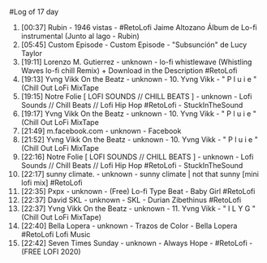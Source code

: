 #Log of 17 day

1. [00:37] Rubin - 1946 vistas - #RetoLofi  Jaime Altozano Álbum de Lo-fi instrumental (Junto al lago - Rubin)
1. [05:45] Custom Episode - Custom Episode - "Subsunción" de Lucy Taylor
1. [19:11] Lorenzo M. Gutierrez - unknown - lo-fi whistlewave (Whistling Waves lo-fi chill Remix)  + Download in the Description #RetoLofi
1. [19:13] Yvng Vikk On the Beatz - unknown - 10. Yvng Vikk - " P l u i e " (Chill Out LoFi MixTape
1. [19:15] Notre Folie [ LOFI SOUNDS // CHILL BEATS ] - unknown - Lofi Sounds // Chill Beats // Lofi Hip Hop #RetoLofi - StuckInTheSound
1. [19:17] Yvng Vikk On the Beatz - unknown - 10. Yvng Vikk - " P l u i e " (Chill Out LoFi MixTape
1. [21:49] m.facebook.com - unknown - Facebook
1. [21:52] Yvng Vikk On the Beatz - unknown - 10. Yvng Vikk - " P l u i e " (Chill Out LoFi MixTape
1. [22:16] Notre Folie [ LOFI SOUNDS // CHILL BEATS ] - unknown - Lofi Sounds // Chill Beats // Lofi Hip Hop #RetoLofi - StuckInTheSound
1. [22:17] sunny climate. - unknown - sunny climate | not that sunny [mini lofi mix] #RetoLofi
1. [22:35] Pxpx - unknown - (Free) Lo-fi Type Beat - Baby Girl #RetoLofi
1. [22:37] David SKL - unknown - SKL - Durian Zibethinus #RetoLofi
1. [22:37] Yvng Vikk On the Beatz - unknown - 11. Yvng Vikk - " I L Y G " (Chill Out LoFi MixTape)
1. [22:40] Bella Lopera - unknown - Trazos de Color - Bella Lopera #RetoLofi Lofi Music
1. [22:42] Seven Times Sunday - unknown - Always Hope  - #RetoLofi  - (FREE LOFI 2020)
